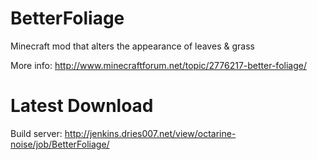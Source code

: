 BetterFoliage
=============
Minecraft mod that alters the appearance of leaves &amp; grass

More info: http://www.minecraftforum.net/topic/2776217-better-foliage/

Latest Download
========
Build server: http://jenkins.dries007.net/view/octarine-noise/job/BetterFoliage/ 
